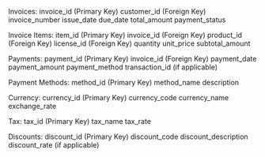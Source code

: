 Invoices:
    invoice_id (Primary Key)
    customer_id (Foreign Key)
    invoice_number
    issue_date
    due_date
    total_amount
    payment_status

Invoice Items:
    item_id (Primary Key)
    invoice_id (Foreign Key)
    product_id (Foreign Key)
    license_id (Foreign Key)
    quantity
    unit_price
    subtotal_amount

Payments:
    payment_id (Primary Key)
    invoice_id (Foreign Key)
    payment_date
    payment_amount
    payment_method
    transaction_id (if applicable)

Payment Methods:
    method_id (Primary Key)
    method_name
    description

Currency:
    currency_id (Primary Key)
    currency_code
    currency_name
    exchange_rate

Tax:
    tax_id (Primary Key)
    tax_name
    tax_rate

Discounts:
    discount_id (Primary Key)
    discount_code
    discount_description
    discount_rate (if applicable)